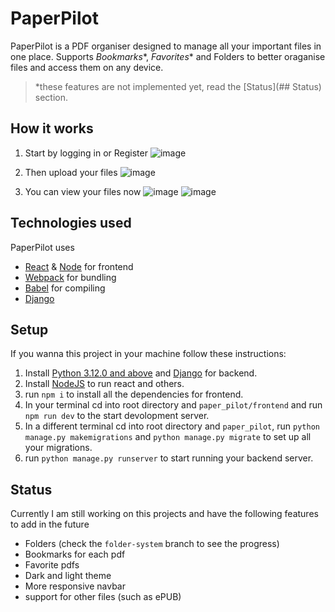 # PaperPilot
PaperPilot is a PDF organiser designed to manage all your important files in one place. Supports *Bookmarks**, *Favorites** and Folders to better oraganise files and access them on any device.

> *these features are not implemented yet, read the [Status](## Status) section.

## How it works

1. Start by logging in or Register 
![image](https://github.com/Radian6405/PaperPilot/assets/99524343/57c56a4d-5eb3-461c-a6fd-2afa9f1fb811)

2. Then upload your files 
![image](https://github.com/Radian6405/PaperPilot/assets/99524343/760e4d56-d603-4499-bdfd-19fcd6797a9a)

3. You can view your files now
![image](https://github.com/Radian6405/PaperPilot/assets/99524343/8c0cb315-7f84-4604-ac66-33b99afe5d30)
![image](https://github.com/Radian6405/PaperPilot/assets/99524343/85aaadfc-b67f-4f6e-abd4-b014be92ad5f)

## Technologies used
PaperPilot uses 
- [React](https://react.dev/) & [Node](https://nodejs.org/en) for frontend
- [Webpack](https://webpack.js.org/) for bundling
- [Babel](https://babeljs.io/) for compiling
- [Django](https://www.djangoproject.com/)

## Setup
If you wanna this project in your machine follow these instructions:
1. Install [Python 3.12.0 and above](https://www.python.org/downloads/) and [Django](https://www.geeksforgeeks.org/django-introduction-and-installation/) for backend.
2. Install [NodeJS](https://nodejs.org/en/download) to run react and others.
3. run ```npm i``` to install all the dependencies for frontend.
4. In your terminal cd into root directory and ```paper_pilot/frontend``` and run ```npm run dev``` to the start devolopment server.
5. In a different terminal cd into root directory and `paper_pilot`, run ```python manage.py makemigrations``` and ```python manage.py migrate``` to set up all your migrations.
6. run ```python manage.py runserver``` to start running your backend server. 

## Status
Currently I am still working on this projects and have the following features to add in the future
- Folders (check the `folder-system` branch to see the progress)
- Bookmarks for each pdf
- Favorite pdfs
- Dark and light theme
- More responsive navbar
- support for other files (such as ePUB)

